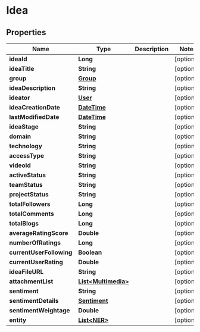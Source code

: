 
# Idea

## Properties
Name | Type | Description | Notes
------------ | ------------- | ------------- | -------------
**ideaId** | **Long** |  |  [optional]
**ideaTitle** | **String** |  |  [optional]
**group** | [**Group**](Group.md) |  |  [optional]
**ideaDescription** | **String** |  |  [optional]
**ideator** | [**User**](User.md) |  |  [optional]
**ideaCreationDate** | [**DateTime**](DateTime.md) |  |  [optional]
**lastModifiedDate** | [**DateTime**](DateTime.md) |  |  [optional]
**ideaStage** | **String** |  |  [optional]
**domain** | **String** |  |  [optional]
**technology** | **String** |  |  [optional]
**accessType** | **String** |  |  [optional]
**videoId** | **String** |  |  [optional]
**activeStatus** | **String** |  |  [optional]
**teamStatus** | **String** |  |  [optional]
**projectStatus** | **String** |  |  [optional]
**totalFollowers** | **Long** |  |  [optional]
**totalComments** | **Long** |  |  [optional]
**totalBlogs** | **Long** |  |  [optional]
**averageRatingScore** | **Double** |  |  [optional]
**numberOfRatings** | **Long** |  |  [optional]
**currentUserFollowing** | **Boolean** |  |  [optional]
**currentUserRating** | **Double** |  |  [optional]
**ideaFileURL** | **String** |  |  [optional]
**attachmentList** | [**List&lt;Multimedia&gt;**](Multimedia.md) |  |  [optional]
**sentiment** | **String** |  |  [optional]
**sentimentDetails** | [**Sentiment**](Sentiment.md) |  |  [optional]
**sentimentWeightage** | **Double** |  |  [optional]
**entity** | [**List&lt;NER&gt;**](NER.md) |  |  [optional]



